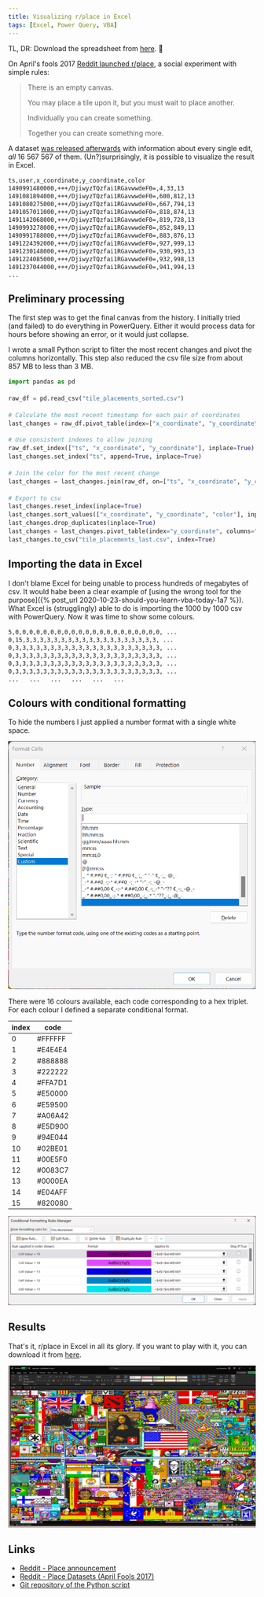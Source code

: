 ```yaml
---
title: Visualizing r/place in Excel
tags: [Excel, Power Query, VBA]
---
```


TL, DR: Download the spreadsheet from [here](https://github.com/lucafrance/rplace-excel/raw/main/rplace.xlsb). 🧮 

On April's fools 2017 [Reddit launched r/place](https://www.reddit.com/r/announcements/comments/62mesr/place/), a social experiment with simple rules:

> There is an empty canvas.
> 
> You may place a tile upon it, but you must wait to place another.
> 
> Individually you can create something.
> 
> Together you can create something more.

A dataset [was released afterwards](https://www.reddit.com/r/redditdata/comments/6640ru/place_datasets_april_fools_2017/) with information about every single edit, *all* 16 567 567 of them.
(Un?)surprisingly, it is possible to visualize the result in Excel. 

```
ts,user,x_coordinate,y_coordinate,color
1490991480000,+++/DjiwyzTQzfai1RGavwwdeF0=,4,33,13
1491081894000,+++/DjiwyzTQzfai1RGavwwdeF0=,600,812,13
1491080275000,+++/DjiwyzTQzfai1RGavwwdeF0=,667,794,13
1491057011000,+++/DjiwyzTQzfai1RGavwwdeF0=,818,874,13
1491142068000,+++/DjiwyzTQzfai1RGavwwdeF0=,819,728,13
1490993278000,+++/DjiwyzTQzfai1RGavwwdeF0=,852,849,13
1490991788000,+++/DjiwyzTQzfai1RGavwwdeF0=,883,876,13
1491224392000,+++/DjiwyzTQzfai1RGavwwdeF0=,927,999,13
1491230148000,+++/DjiwyzTQzfai1RGavwwdeF0=,930,993,13
1491224085000,+++/DjiwyzTQzfai1RGavwwdeF0=,932,998,13
1491237044000,+++/DjiwyzTQzfai1RGavwwdeF0=,941,994,13
...
```

## Preliminary processing

The first step was to get the final canvas from the history.
I initially tried (and failed) to do everything in PowerQuery.
Either it would process data for hours before showing an error, or it would just collapse.

I wrote a small Python script to filter the most recent changes and pivot the columns horizontally.
This step also reduced the csv file size from about 857 MB to less than 3 MB.

```python
import pandas as pd

raw_df = pd.read_csv("tile_placements_sorted.csv")

# Calculate the most recent timestamp for each pair of coordinates
last_changes = raw_df.pivot_table(index=["x_coordinate", "y_coordinate"], values="ts", aggfunc=max)

# Use consistent indexes to allow joining
raw_df.set_index(["ts", "x_coordinate", "y_coordinate"], inplace=True)
last_changes.set_index("ts", append=True, inplace=True)

# Join the color for the most recent change
last_changes = last_changes.join(raw_df, on=["ts", "x_coordinate", "y_coordinate"], how="left")

# Export to csv
last_changes.reset_index(inplace=True)
last_changes.sort_values(["x_coordinate", "y_coordinate", "color"], inplace=True)
last_changes.drop_duplicates(inplace=True)
last_changes = last_changes.pivot_table(index="y_coordinate", columns="x_coordinate", values="color", aggfunc=min, fill_value=0)
last_changes.to_csv("tile_placements_last.csv", index=True)
```

## Importing the data in Excel

I don't blame Excel for being unable to process hundreds of megabytes of csv.
It would habe been a clear example of [using the wrong tool for the purpose]({% post_url 2020-10-23-should-you-learn-vba-today-1a7 %}).
What Excel is (strugglingly) able to do is importing the 1000 by 1000 csv with PowerQuery.
Now it was time to show some colours.

```
5,0,0,0,0,0,0,0,0,0,0,0,0,0,0,0,0,0,0,0,0,0, ...
0,15,3,3,3,3,3,3,3,3,3,3,3,3,3,3,3,3,3,3,3, ...
0,3,3,3,3,3,3,3,3,3,3,3,3,3,3,3,3,3,3,3,3,3, ...
0,3,3,3,3,3,3,3,3,3,3,3,3,3,3,3,3,3,3,3,3,3, ...
0,3,3,3,3,3,3,3,3,3,3,3,3,3,3,3,3,3,3,3,3,3, ...
0,3,3,3,3,3,3,3,3,3,3,3,3,3,3,3,3,3,3,3,3,3, ...
...   ...   ...   ...   ...   ...
```
 
## Colours with conditional formatting

To hide the numbers I just applied a number format with a single white space.

![](/assets/2023/rplace-excel/number-format.png)

There were 16 colours available, each code corresponding to a hex triplet.
For each colour I defined a separate conditional format.

| index | code |
| --- | --- |
| 0	| #FFFFFF |
| 1	| #E4E4E4 |
| 2	| #888888 |
| 3	| #222222 |
| 4	| #FFA7D1 |
| 5	| #E50000 |
| 6	| #E59500 |
| 7	| #A06A42 |
| 8	| #E5D900 |
| 9	| #94E044 |
| 10 | #02BE01 |
| 11 | #00E5F0 |
| 12 | #0083C7 |
| 13 | #0000EA |
| 14 | #E04AFF |
| 15 | #820080 |

![](/assets/2023/rplace-excel/conditional-formatting.png)

## Results

That's it, r/place in Excel in all its glory.
If you want to play with it, you can download it from [here](https://github.com/lucafrance/rplace-excel/raw/main/rplace.xlsb).

![](/assets/2023/rplace-excel/excel.png)


## Links

- [Reddit - Place announcement](https://www.reddit.com/r/announcements/comments/62mesr/place/)
- [Reddit - Place Datasets (April Fools 2017)](https://www.reddit.com/r/redditdata/comments/6640ru/place_datasets_april_fools_2017/)
- [Git repository of the Python script](https://github.com/lucafrance/rplace-excel)
